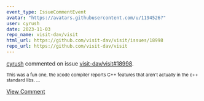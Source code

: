 ```yaml
---
event_type: IssueCommentEvent
avatar: "https://avatars.githubusercontent.com/u/1194526?"
user: cyrush
date: 2023-11-03
repo_name: visit-dav/visit
html_url: https://github.com/visit-dav/visit/issues/18998
repo_url: https://github.com/visit-dav/visit
---
```


<a href='https://github.com/cyrush' target='_blank'>cyrush</a> commented on issue <a href='https://github.com/visit-dav/visit/issues/18998' target='_blank'>visit-dav/visit#18998</a>.

<small>This was a fun one, the xcode compiler reports C++ features that aren't actually in the c++ standard libs. ...</small>

<a href='https://github.com/visit-dav/visit/issues/18998' target='_blank'>View Comment</a>